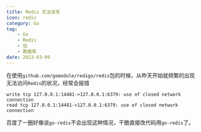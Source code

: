 ```yaml
---
title: Redis 无法读写
icon: redis
category: Go
tag:
    - Go
    - Redis
    - 包
    - 数据库
date: 2023-03-09
---
```


在使用`github.com/gomodule/redigo/redis`包的时候，从昨天开始就频繁的出现无法访问`Redis`的状况，经常会报错

```shell :no-line-numbers
write tcp 127.0.0.1:14481->127.0.0.1:6379: use of closed network connection
read tcp 127.0.0.1:14481->127.0.0.1:6379: use of closed network connection
```

百度了一圈好像说`go-redis`不会出现这种情况，干脆直接改代码用`go-redis`了。